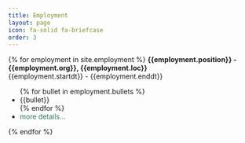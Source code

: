 ```yaml
---
title: Employment
layout: page
icon: fa-solid fa-briefcase
order: 3
---
```


{% for employment in site.employment %}
  <b>{{employment.position}} - {{employment.org}}, {{employment.loc}}</b> <br>
  {{employment.startdt}} - {{employment.enddt}} <br>
  <ul>
  {% for bullet in employment.bullets %}
    <li>{{bullet}}</li>
  {% endfor %}
  <li><a href="{{employment.url}}" style="color:  #2e765e; text-decoration: none;">more details...</a></li>
  </ul>
{% endfor %}

